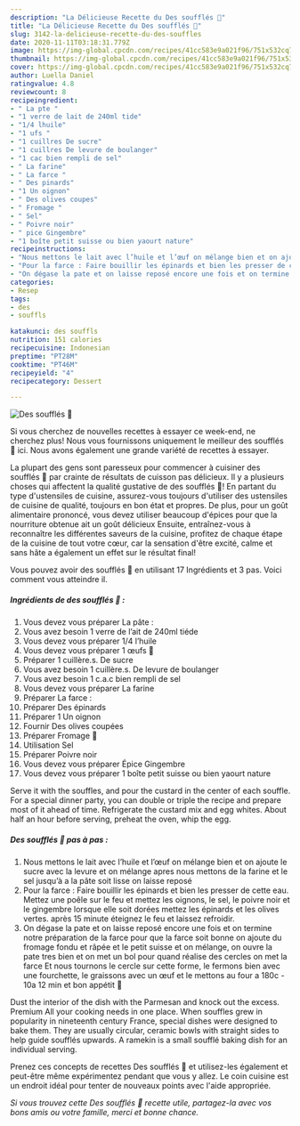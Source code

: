 ```yaml
---
description: "La Délicieuse Recette du Des soufflés 🥟"
title: "La Délicieuse Recette du Des soufflés 🥟"
slug: 3142-la-delicieuse-recette-du-des-souffles
date: 2020-11-11T03:18:31.779Z
image: https://img-global.cpcdn.com/recipes/41cc583e9a021f96/751x532cq70/des-souffles-🥟-photo-principale-de-la-recette.jpg
thumbnail: https://img-global.cpcdn.com/recipes/41cc583e9a021f96/751x532cq70/des-souffles-🥟-photo-principale-de-la-recette.jpg
cover: https://img-global.cpcdn.com/recipes/41cc583e9a021f96/751x532cq70/des-souffles-🥟-photo-principale-de-la-recette.jpg
author: Luella Daniel
ratingvalue: 4.8
reviewcount: 8
recipeingredient:
- " La pte "
- "1 verre de lait de 240ml tide"
- "1/4 lhuile"
- "1 ufs "
- "1 cuillres De sucre"
- "1 cuillres De levure de boulanger"
- "1 cac bien rempli de sel"
- " La farine"
- " La farce "
- " Des pinards"
- "1 Un oignon"
- " Des olives coupes"
- " Fromage "
- " Sel"
- " Poivre noir"
- " pice Gingembre"
- "1 boîte petit suisse ou bien yaourt nature"
recipeinstructions:
- "Nous mettons le lait avec l’huile et l’œuf on mélange bien et on ajoute le sucre avec la levure et on mélange apres nous mettons de la farine et le sel jusqu’à a la pâte soit lisse on laisse reposé"
- "Pour la farce : Faire bouillir les épinards et bien les presser de cette eau. Mettez une poêle sur le feu et mettez les oignons, le sel, le poivre noir et le gingembre lorsque elle soit dorées mettez les épinards et les olives vertes. après 15 minute éteignez le feu et laissez refroidir."
- "On dégase la pate et on laisse reposé encore une fois et on termine notre préparation de la farce pour que la farce soit bonne on ajoute du fromage fondu et râpée et le petit suisse et on mélange, on ouvre la pate tres bien et on met un bol pour quand réalise des cercles on met la farce Et nous tournons le cercle sur cette forme, le fermons bien avec une fourchette, le graissons avec un œuf et le mettons au four a 180c - 10a 12 min et bon appétit 👅"
categories:
- Resep
tags:
- des
- souffls

katakunci: des souffls 
nutrition: 151 calories
recipecuisine: Indonesian
preptime: "PT28M"
cooktime: "PT46M"
recipeyield: "4"
recipecategory: Dessert

---
```



![Des soufflés 🥟](https://img-global.cpcdn.com/recipes/41cc583e9a021f96/751x532cq70/des-souffles-🥟-photo-principale-de-la-recette.jpg)

Si vous cherchez de nouvelles recettes à essayer ce week-end, ne cherchez plus! Nous vous fournissons uniquement le meilleur des soufflés 🥟 ici. Nous avons également une grande variété de recettes à essayer.

La plupart des gens sont paresseux pour commencer à cuisiner des soufflés 🥟 par crainte de résultats de cuisson pas délicieux. Il y a plusieurs choses qui affectent la qualité gustative de des soufflés 🥟! En partant du type d'ustensiles de cuisine, assurez-vous toujours d'utiliser des ustensiles de cuisine de qualité, toujours en bon état et propres. De plus, pour un goût alimentaire prononcé, vous devez utiliser beaucoup d'épices pour que la nourriture obtenue ait un goût délicieux Ensuite, entraînez-vous à reconnaître les différentes saveurs de la cuisine, profitez de chaque étape de la cuisine de tout votre cœur, car la sensation d'être excité, calme et sans hâte a également un effet sur le résultat final!

<!--inarticleads1-->

Vous pouvez avoir des soufflés 🥟 en utilisant 17 Ingrédients et 3 pas. Voici comment vous atteindre il.

##### Ingrédients de des soufflés 🥟 :

1. Vous devez vous préparer  La pâte :
1. Vous avez besoin 1 verre de l’ait de 240ml tiéde
1. Vous devez vous préparer 1/4 l’huile
1. Vous devez vous préparer 1 œufs 🥚
1. Préparer 1 cuillère.s. De sucre
1. Vous avez besoin 1 cuillère.s. De levure de boulanger
1. Vous avez besoin 1 c.a.c bien rempli de sel
1. Vous devez vous préparer  La farine
1. Préparer  La farce :
1. Préparer  Des épinards
1. Préparer 1 Un oignon
1. Fournir  Des olives coupées
1. Préparer  Fromage 🧀
1. Utilisation  Sel
1. Préparer  Poivre noir
1. Vous devez vous préparer  Épice Gingembre
1. Vous devez vous préparer 1 boîte petit suisse ou bien yaourt nature


Serve it with the souffles, and pour the custard in the center of each souffle. For a special dinner party, you can double or triple the recipe and prepare most of it ahead of time. Refrigerate the custard mix and egg whites. About half an hour before serving, preheat the oven, whip the egg. 

<!--inarticleads2-->

##### Des soufflés 🥟 pas à pas :

1. Nous mettons le lait avec l’huile et l’œuf on mélange bien et on ajoute le sucre avec la levure et on mélange apres nous mettons de la farine et le sel jusqu’à a la pâte soit lisse on laisse reposé
1. Pour la farce : Faire bouillir les épinards et bien les presser de cette eau. Mettez une poêle sur le feu et mettez les oignons, le sel, le poivre noir et le gingembre lorsque elle soit dorées mettez les épinards et les olives vertes. après 15 minute éteignez le feu et laissez refroidir.
1. On dégase la pate et on laisse reposé encore une fois et on termine notre préparation de la farce pour que la farce soit bonne on ajoute du fromage fondu et râpée et le petit suisse et on mélange, on ouvre la pate tres bien et on met un bol pour quand réalise des cercles on met la farce Et nous tournons le cercle sur cette forme, le fermons bien avec une fourchette, le graissons avec un œuf et le mettons au four a 180c - 10a 12 min et bon appétit 👅


Dust the interior of the dish with the Parmesan and knock out the excess. Premium All your cooking needs in one place. When souffles grew in popularity in nineteenth century France, special dishes were designed to bake them. They are usually circular, ceramic bowls with straight sides to help guide soufflés upwards. A ramekin is a small soufflé baking dish for an individual serving. 

<!--inarticleads1-->

<p>
Prenez ces concepts de recettes Des soufflés 🥟 et utilisez-les également et peut-être même expérimentez pendant que vous y allez. Le coin cuisine est un endroit idéal pour tenter de nouveaux points avec l'aide appropriée.
</p>

<p>
<i>Si vous trouvez cette Des soufflés 🥟 recette utile, partagez-la avec vos bons amis ou votre famille, merci et bonne chance.</i>
</p>
